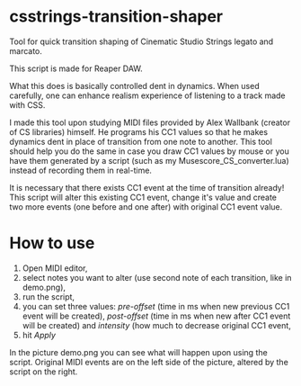 # csstrings-transition-shaper
Tool for quick transition shaping of Cinematic Studio Strings legato and marcato.

This script is made for Reaper DAW.


What this does is basically controlled dent in dynamics. When used carefully, one can enhance realism experience of listening to a track made with CSS.

I made this tool upon studying MIDI files provided by Alex Wallbank (creator of CS libraries) himself. He programs his CC1 values so that he makes dynamics dent in place of transition from one note to another. This tool should help you do the same in case you draw CC1 values by mouse or you have them generated by a script (such as my Musescore_CS_converter.lua) instead of recording them in real-time.

It is necessary that there exists CC1 event at the time of transition already! This script will alter this existing CC1 event, change it's value and create two more events (one before and one after) with original CC1 event value.

# How to use
1. Open MIDI editor,
2. select notes you want to alter (use second note of each transition, like in demo.png),
3. run the script,
4. you can set three values: *pre-offset* (time in ms when new previous CC1 event will be created), *post-offset* (time in ms when new after CC1 event will be created) and *intensity* (how much to decrease original CC1 event,
5. hit *Apply*


In the picture demo.png you can see what will happen upon using the script. Original MIDI events are on the left side of the picture, altered by the script on the right.
